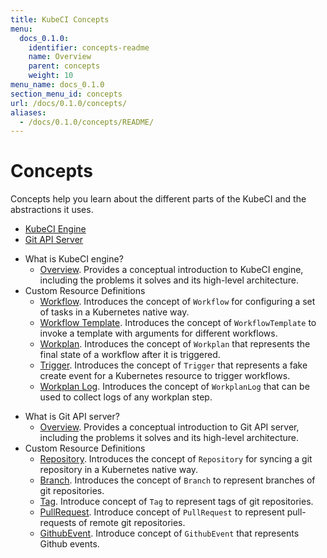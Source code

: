```yaml
---
title: KubeCI Concepts
menu:
  docs_0.1.0:
    identifier: concepts-readme
    name: Overview
    parent: concepts
    weight: 10
menu_name: docs_0.1.0
section_menu_id: concepts
url: /docs/0.1.0/concepts/
aliases:
  - /docs/0.1.0/concepts/README/
---
```


# Concepts

Concepts help you learn about the different parts of the KubeCI and the abstractions it uses.

<ul class="nav nav-tabs" id="conceptsTab" role="tablist">
  <li class="nav-item">
    <a class="nav-link active" id="engine-tab" data-toggle="tab" href="#engine" role="tab" aria-controls="engine" aria-selected="true">KubeCI Engine</a>
  </li>
  <li class="nav-item">
    <a class="nav-link" id="git-apiserver-tab" data-toggle="tab" href="#git-apiserver" role="tab" aria-controls="git-apiserver" aria-selected="false">Git API Server</a>
  </li>
</ul>
<div class="tab-content" id="conceptsTabContent">
  <div class="tab-pane fade show active" id="engine" role="tabpanel" aria-labelledby="engine-tab">

- What is KubeCI engine?
  - [Overview](/docs/concepts/engine/what-is-kubeci-engine/overview.md). Provides a conceptual introduction to KubeCI engine, including the problems it solves and its high-level architecture.
- Custom Resource Definitions
  - [Workflow](/docs/concepts/engine/crds/workflow.md). Introduces the concept of `Workflow` for configuring a set of tasks in a Kubernetes native way.
  - [Workflow Template](/docs/concepts/engine/crds/workflow_template.md). Introduces the concept of `WorkflowTemplate` to invoke a template with arguments for different workflows.
  - [Workplan](/docs/concepts/engine/crds/workplan.md). Introduces the concept of `Workplan` that represents the final state of a workflow after it is triggered.
  - [Trigger](/docs/concepts/engine/crds/trigger.md). Introduces the concept of `Trigger` that represents a fake create event for a Kubernetes resource to trigger workflows.
  - [Workplan Log](/docs/concepts/engine/crds/workplan_log.md). Introduces the concept of `WorkplanLog` that can be used to collect logs of any workplan step.

</div>
<div class="tab-pane fade" id="git-apiserver" role="tabpanel" aria-labelledby="git-apiserver-tab">

- What is Git API server?
  - [Overview](/docs/concepts/git-apiserver/what-is-git-apiserver/overview.md). Provides a conceptual introduction to Git API server, including the problems it solves and its high-level architecture.
- Custom Resource Definitions
  - [Repository](/docs/concepts/git-apiserver/crds/repository.md). Introduces the concept of `Repository` for syncing a git repository in a Kubernetes native way.
  - [Branch](/docs/concepts/git-apiserver/crds/branch.md). Introduces the concept of `Branch` to represent branches of git repositories.
  - [Tag](/docs/concepts/git-apiserver/crds/tag.md). Introduce concept of `Tag` to represent tags of git repositories.
  - [PullRequest](/docs/concepts/git-apiserver/crds/pull_request.md). Introduce concept of `PullRequest` to represent pull-requests of remote git repositories.
  - [GithubEvent](/docs/concepts/git-apiserver/crds/github_event.md). Introduce concept of `GithubEvent` that represents Github events.
  
</div>
